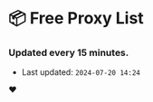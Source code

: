 # :package: Free Proxy List
### Updated every 15 minutes.

- Last updated: `2024-07-20 14:24`

:heart:
